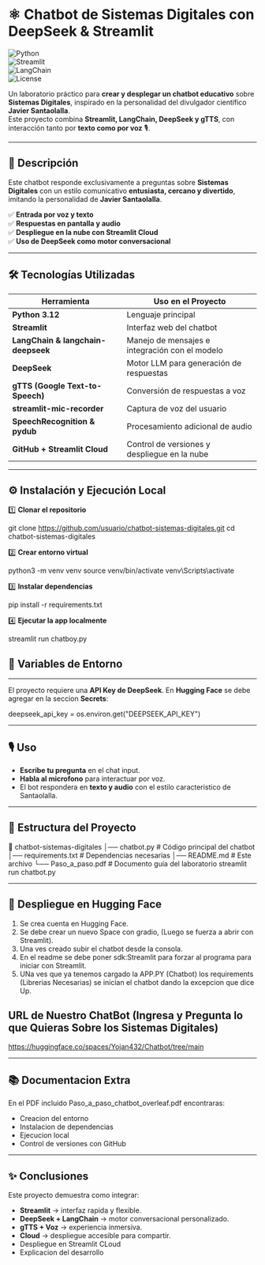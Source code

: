 # ⚛️ Chatbot de Sistemas Digitales con DeepSeek & Streamlit  

![Python](https://img.shields.io/badge/Python-3.12-blue?logo=python)  
![Streamlit](https://img.shields.io/badge/Streamlit-App-red?logo=streamlit)  
![LangChain](https://img.shields.io/badge/LangChain-DeepSeek-green?logo=openai)  
![License](https://img.shields.io/badge/License-MIT-yellow)  

Un laboratorio práctico para **crear y desplegar un chatbot educativo** sobre **Sistemas Digitales**, inspirado en la personalidad del divulgador científico **Javier Santaolalla**.  
Este proyecto combina **Streamlit, LangChain, DeepSeek y gTTS**, con interacción tanto por **texto como por voz** 🎙️.  

---

## 📖 Descripción  

Este chatbot responde exclusivamente a preguntas sobre **Sistemas Digitales** con un estilo comunicativo **entusiasta, cercano y divertido**, imitando la personalidad de **Javier Santaolalla**.  

✅ **Entrada por voz y texto**  
✅ **Respuestas en pantalla y audio**  
✅ **Despliegue en la nube con Streamlit Cloud**  
✅ **Uso de DeepSeek como motor conversacional**  

---

## 🛠️ Tecnologías Utilizadas  

| Herramienta | Uso en el Proyecto |
|-------------|--------------------|
| **Python 3.12** | Lenguaje principal |
| **Streamlit** | Interfaz web del chatbot |
| **LangChain & langchain-deepseek** | Manejo de mensajes e integración con el modelo |
| **DeepSeek** | Motor LLM para generación de respuestas |
| **gTTS (Google Text-to-Speech)** | Conversión de respuestas a voz |
| **streamlit-mic-recorder** | Captura de voz del usuario |
| **SpeechRecognition & pydub** | Procesamiento adicional de audio |
| **GitHub + Streamlit Cloud** | Control de versiones y despliegue en la nube |

---

## ⚙️ Instalación y Ejecución Local  

1️⃣ **Clonar el repositorio**  

git clone https://github.com/usuario/chatbot-sistemas-digitales.git
cd chatbot-sistemas-digitales

2️⃣ **Crear entorno virtual**

python3 -m venv venv
source venv/bin/activate
venv\Scripts\activate

3️⃣ **Instalar dependencias**

pip install -r requirements.txt

4️⃣ **Ejecutar la app localmente**

streamlit run chatboy.py

## 🔑 Variables de Entorno

---

El proyecto requiere una **API Key de DeepSeek**.
En **Hugging Face** se debe agregar en la seccion **Secrets**:

deepseek_api_key = os.environ.get("DEEPSEEK_API_KEY")

------------

## 🎙️ Uso

* **Escribe tu pregunta** en el chat input.
* **Habla al microfono** para interactuar por voz.
* El bot respondera en **texto y audio** con el estilo caracteristico de Santaolalla.

------------

## 🧩 Estructura del Proyecto

📂 chatbot-sistemas-digitales
│── chatbot.py          # Código principal del chatbot
│── requirements.txt    # Dependencias necesarias
│── README.md           # Este archivo
└── Paso_a_paso.pdf     # Documento guía del laboratorio
streamlit run chatbot.py

------------

## 🚀 Despliegue en Hugging Face

1. Se crea cuenta en Hugging Face.
2. Se debe crear un nuevo Space con gradio, (Luego se fuerza a abrir con Streamlit).
3. Una ves creado subir el chatbot desde la consola.
4. En el readme se debe poner sdk:Streamlit para forzar al programa para iniciar con Streamlit.
5. UNa ves que ya tenemos cargado la APP.PY (Chatbot) los requirements (Librerias Necesarias) se inician el chatbot dando la excepcion que dice Up.

## URL de Nuestro ChatBot (Ingresa y Pregunta lo que Quieras Sobre los Sistemas Digitales)

https://huggingface.co/spaces/Yojan432/Chatbot/tree/main

------------

## 📚 Documentacion Extra

En el PDF incluido Paso_a_paso_chatbot_overleaf.pdf encontraras:

* Creacion del entorno
* Instalacion de dependencias
* Ejecucion local
* Control de versiones con GitHub

------------

## ✨ Conclusiones

Este proyecto demuestra como integrar:

* **Streamlit** → interfaz rapida y flexible.
* **DeepSeek + LangChain** → motor conversacional personalizado.
* **gTTS + Voz** → experiencia inmersiva.
* **Cloud** → despliegue accesible para compartir.
* Despliegue en Streamlit CLoud
* Explicacion del desarrollo
